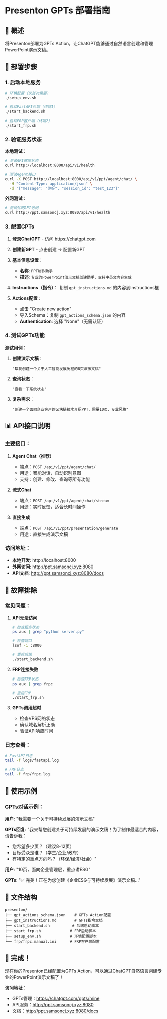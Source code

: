 # Presenton GPTs 部署指南

## 🎯 概述

将Presenton部署为GPTs Action，让ChatGPT能够通过自然语言创建和管理PowerPoint演示文稿。

## 🚀 部署步骤

### 1. 启动本地服务

```bash
# 环境配置（仅首次需要）
./setup_env.sh

# 启动FastAPI后端（终端1）
./start_backend.sh

# 启动FRP客户端（终端2） 
./start_frp.sh
```

### 2. 验证服务状态

**本地测试：**
```bash
# 测试API健康状态
curl http://localhost:8000/api/v1/health

# 测试Agent接口
curl -X POST http://localhost:8000/api/v1/ppt/agent/chat/ \
  -H "Content-Type: application/json" \
  -d '{"message": "你好", "session_id": "test_123"}'
```

**外网测试：**
```bash
# 测试外网API访问
curl http://ppt.samsoncj.xyz:8080/api/v1/health
```

### 3. 配置GPTs

1. **登录ChatGPT** - 访问 https://chatgpt.com
2. **创建新GPT** - 点击创建 → 配置新GPT
3. **基本信息设置**：
   - **名称**: `PPT制作助手`
   - **描述**: `专业的PowerPoint演示文稿创建助手，支持中英文内容生成`

4. **Instructions（指令）**：
   复制 `gpt_instructions.md` 的内容到Instructions框

5. **Actions配置**：
   - 点击 "Create new action"
   - 导入Schema：复制 `gpt_actions_schema.json` 的内容
   - **Authentication**: 选择 "None"（无需认证）

### 4. 测试GPTs功能

**测试用例：**

1. **创建演示文稿**：
   ```
   "帮我创建一个关于人工智能发展历程的8页演示文稿"
   ```

2. **查询状态**：
   ```
   "查看一下系统状态"
   ```

3. **复杂需求**：
   ```
   "创建一个面向企业客户的区块链技术介绍PPT，需要10页，专业风格"
   ```

## 📊 API接口说明

### 主要接口：

1. **Agent Chat（推荐）**
   - 端点：`POST /api/v1/ppt/agent/chat/`
   - 用途：智能对话，自动识别意图
   - 支持：创建、修改、查询等所有功能

2. **流式Chat**
   - 端点：`POST /api/v1/ppt/agent/chat/stream`
   - 用途：实时反馈，适合长时间操作

3. **直接生成**
   - 端点：`POST /api/v1/ppt/presentation/generate`  
   - 用途：直接生成演示文稿

### 访问地址：
- **本地开发**: http://localhost:8000
- **外网访问**: http://ppt.samsoncj.xyz:8080
- **API文档**: http://ppt.samsoncj.xyz:8080/docs

## 🔧 故障排除

### 常见问题：

1. **API无法访问**
   ```bash
   # 检查服务状态
   ps aux | grep "python server.py"
   
   # 检查端口
   lsof -i :8000
   
   # 重启后端
   ./start_backend.sh
   ```

2. **FRP连接失败**  
   ```bash
   # 检查FRP状态
   ps aux | grep frpc
   
   # 重启FRP
   ./start_frp.sh
   ```

3. **GPTs调用超时**
   - 检查VPS网络状态
   - 确认域名解析正确
   - 验证API响应时间

### 日志查看：
```bash
# FastAPI日志
tail -f logs/fastapi.log

# FRP日志  
tail -f frp/frpc.log
```

## 🌟 使用示例

### GPTs对话示例：

**用户**: "我需要一个关于可持续发展的演示文稿"

**GPTs回复**: "我来帮您创建关于可持续发展的演示文稿！为了制作最适合的内容，请告诉我：
- 您希望多少页？（建议8-12页）
- 目标受众是谁？（学生/企业/政府）
- 有特定的重点方向吗？（环保/经济/社会）"

**用户**: "10页，面向企业管理层，重点讲ESG"

**GPTs**: "✅ 完美！正在为您创建《企业ESG与可持续发展》演示文稿..."

## 📁 文件结构

```
presenton/
├── gpt_actions_schema.json    # GPTs Action配置
├── gpt_instructions.md        # GPTs指令文档  
├── start_backend.sh          # 后端启动脚本
├── start_frp.sh             # FRP启动脚本
├── setup_env.sh             # 环境配置脚本
└── frp/frpc.manual.ini      # FRP客户端配置
```

## 🎉 完成！

现在你的Presenton已经配置为GPTs Action，可以通过ChatGPT自然语言创建专业的PowerPoint演示文稿了！

**访问地址**：
- GPTs管理：https://chatgpt.com/gpts/mine
- API服务：http://ppt.samsoncj.xyz:8080
- 文档：http://ppt.samsoncj.xyz:8080/docs